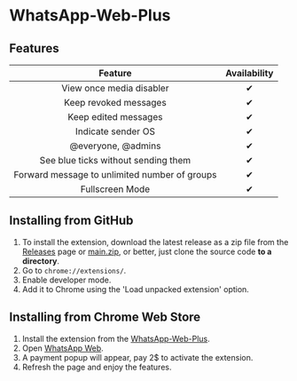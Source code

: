 # WhatsApp-Web-Plus

## Features

|                    Feature                    | Availability |
|:---------------------------------------------:|:------------:|
|           View once media disabler            |      ✔       |
|             Keep revoked messages             |      ✔       |
|             Keep edited messages              |      ✔       |
|              Indicate sender OS               |      ✔       |
|              @everyone, @admins               |      ✔       |
|      See blue ticks without sending them      |      ✔       |
| Forward message to unlimited number of groups |      ✔       |
|                Fullscreen Mode                |      ✔       |

## Installing from GitHub

1. To install the extension, download the latest release as a zip file from
   the [Releases](https://github.com/Schwartzblat/WhatsApp-Web-Plus/releases) page
   or [main.zip](https://github.com/Schwartzblat/WhatsApp-Web-Plus/archive/refs/heads/main.zip), or better, just clone
   the source code
   **to a directory**.
2. Go to `chrome://extensions/`.
3. Enable developer mode.
4. Add it to Chrome using the 'Load unpacked extension' option.

## Installing from Chrome Web Store

1. Install the extension from the [WhatsApp-Web-Plus](https://chromewebstore.google.com/detail/whatsapp-web-plus/kgmikiogebpchdgdehpkehgnnnhpdgja).
2. Open [WhatsApp Web](https://web.whatsapp.com/).
3. A payment popup will appear, pay 2$ to activate the extension.
4. Refresh the page and enjoy the features.
